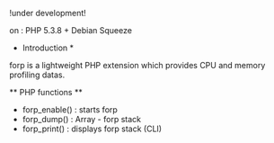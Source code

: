 !under development!

on :
	PHP 5.3.8
	+ Debian Squeeze


* Introduction *

forp is a lightweight PHP extension which provides CPU and memory profiling datas.

** PHP functions **
- forp_enable() : starts forp
- forp_dump() : Array - forp stack
- forp_print() : displays forp stack (CLI)
